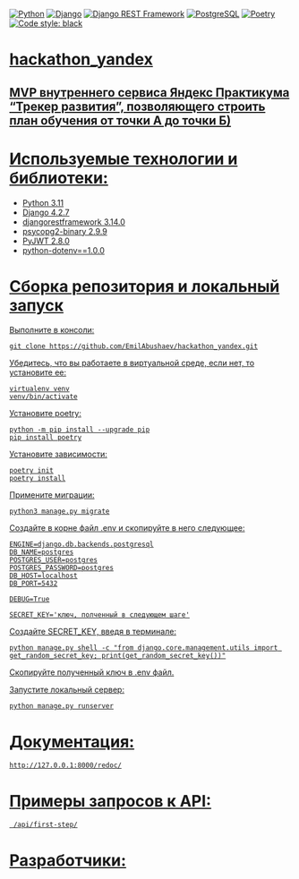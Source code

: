 [![Python](https://img.shields.io/badge/-Python-464646?style=flat-square&logo=Python)](https://www.python.org/)
[![Django](https://img.shields.io/badge/-Django-464646?style=flat-square&logo=Django)](https://www.djangoproject.com/)
[![Django REST Framework](https://img.shields.io/badge/-Django%20REST%20Framework-464646?style=flat-square&logo=Django%20REST%20Framework)](https://www.django-rest-framework.org/)
[![PostgreSQL](https://img.shields.io/badge/-PostgreSQL-464646?style=flat-square&logo=PostgreSQL)](https://www.postgresql.org/)
[![Poetry](https://img.shields.io/endpoint?url=https://python-poetry.org/badge/v0.json)](https://python-poetry.org/)
<a href="https://github.com/psf/black"><img alt="Code style: black" src="https://img.shields.io/badge/code%20style-black-000000.svg">

# hackathon_yandex
## MVP внутреннего сервиса Яндекс Практикума “Трекер развития”, позволяющего строить план обучения от точки А до точки Б)




# Используемые технологии и библиотеки:
* Python 3.11
* Django 4.2.7
* djangorestframework 3.14.0
* psycopg2-binary 2.9.9
* PyJWT 2.8.0
* python-dotenv==1.0.0


# Сборка репозитория и локальный запуск

Выполните в консоли:
```
git clone https://github.com/EmilAbushaev/hackathon_yandex.git
```
Убедитесь, что вы работаете в виртуальной среде, если нет, то установите ее:
```
virtualenv venv
venv/bin/activate
```
Установите poetry:
```
python -m pip install --upgrade pip
pip install poetry
```
Установите зависимости:
```
poetry init
poetry install
```
Примените миграции:
```
python3 manage.py migrate
```

Создайте в корне файл .env и скопируйте в него следующее:
```
ENGINE=django.db.backends.postgresql
DB_NAME=postgres
POSTGRES_USER=postgres
POSTGRES_PASSWORD=postgres
DB_HOST=localhost
DB_PORT=5432

DEBUG=True

SECRET_KEY='ключ, полченный в следующем шаге'
```

Создайте SECRET_KEY, введя в терминале:
```
python manage.py shell -c "from django.core.management.utils import get_random_secret_key; print(get_random_secret_key())"
```

Скопируйте полученный ключ в .env файл.

Запустите локальный сервер:
```
python manage.py runserver
```

# Документация:
```
http://127.0.0.1:8000/redoc/
```

# Примеры запросов к API:
```
 /api/first-step/
```




# Разработчики:


